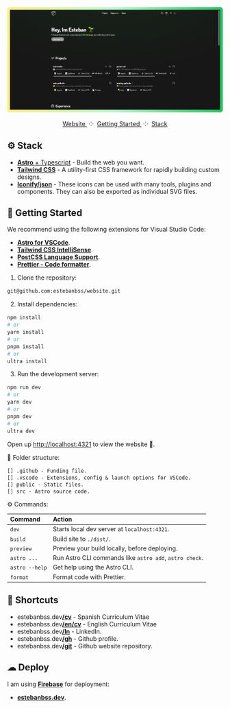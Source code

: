 <div align="center">

<a href="https://estebanbss.dev" target="_blank" rel="noreferrer">
<img src="public/github_readme.png" alt="Screenshot" />
</a>

</p>

<div align="center">
    <a href="https://estebanbss.dev" target="_blank" rel="noreferrer">
        Website
    </a>
    <span>&nbsp;⁘&nbsp;</span>
    <a href="#-getting-started">
        Getting Started
    </a>
    <span>&nbsp;⁘&nbsp;</span>
    <a href="#-stack">
        Stack
    </a>
</div>

</p>


</div>


## ⚙ Stack

- [**Astro** + Typescript](https://astro.build/) - Build the web
  you want.
- [**Tailwind CSS**](https://tailwindcss.com/) - A utility-first CSS framework for rapidly building custom designs.
- [**Iconify/json**](https://www.npmjs.com/package/@iconify/json) - These icons can be used with many tools, plugins and components. They can also be exported as individual SVG files.

## 🚀 Getting Started

We recommend using the following extensions for Visual Studio Code:

- [**Astro for VSCode**](https://marketplace.visualstudio.com/items?itemName=astro-build.astro-vscode).
- [**Tailwind CSS IntelliSense**](https://marketplace.visualstudio.com/items?itemName=bradlc.vscode-tailwindcss).
- [**PostCSS Language Support**](https://marketplace.visualstudio.com/items?itemName=csstools.postcss).
- [**Prettier - Code formatter**](https://marketplace.visualstudio.com/items?itemName=esbenp.prettier-vscode).

1. Clone the repository:

```bash
git@github.com:estebanbss/website.git
```

2. Install dependencies:

```bash
npm install
# or
yarn install
# or
pnpm install
# or
ultra install
```

3. Run the development server:

```bash
npm run dev
# or
yarn dev
# or
pnpm dev
# or
ultra dev
```

Open up [http://localhost:4321](http://localhost:4321) to view the website 🚀.

📁 Folder structure:

```
[] .github - Funding file.
[] .vscode - Extensions, config & launch options for VSCode.
[] public - Static files.
[] src - Astro source code.
```

⚙ Commands:

| Command        | Action                                                  |
| :------------- | :------------------------------------------------------ |
| `dev`          | Starts local dev server at `localhost:4321`.            |
| `build`        | Build site to `./dist/`.                                |
| `preview`      | Preview your build locally, before deploying.           |
| `astro ...`    | Run Astro CLI commands like `astro add`, `astro check`. |
| `astro --help` | Get help using the Astro CLI.                           |
| `format`       | Format code with Prettier.                              |

## 🌱 Shortcuts

- estebanbss.dev[**/cv**](https://estebanbss.dev/cv) - Spanish Curriculum Vitae
- estebanbss.dev[**/en/cv**](https://estebanbss.dev/en/cv) - English Curriculum Vitae
- estebanbss.dev[**/ln**](https://estebanbss.dev/ln) - LinkedIn.
- estebanbss.dev[**/gh**](https://estebanbss.dev/gh) - Github profile.
- estebanbss.dev[**/git**](https://estebanbss.dev/git) - Github website repository.

## ☁ Deploy

I am using [**Firebase**](https://firebase.com/) for deployment:

- [**estebanbss.dev**](https://estebanbss.dev).
